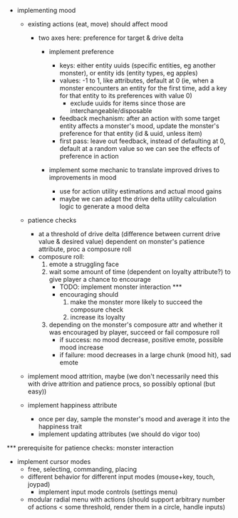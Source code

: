 - implementing mood
  - existing actions (eat, move) should affect mood
    - two axes here: preference for target & drive delta

      - implement preference
        - keys: either entity uuids (specific entities, eg another monster), or entity ids (entity types, eg apples)
        - values: -1 to 1, like attributes, default at 0 (ie, when a monster encounters an entity for the first time, add a key for that entity to its preferences with value 0)
          - exclude uuids for items since those are interchangeable/disposable
        - feedback mechanism: after an action with some target entity affects a monster's mood, update the monster's preference for that entity (id & uuid, unless item)
        - first pass: leave out feedback, instead of defaulting at 0, default at a random value so we can see the effects of preference in action

      - implement some mechanic to translate improved drives to improvements in mood
        - use for action utility estimations and actual mood gains
        - maybe we can adapt the drive delta utility calculation logic to generate a mood delta
      
  - patience checks
    - at a threshold of drive delta (difference between current drive value & desired value) dependent on monster's patience attribute, proc a composure roll
    - composure roll:
      1. emote a struggling face
      2. wait some amount of time (dependent on loyalty attribute?) to give player a chance to encourage
         - TODO: implement monster interaction ***
         - encouraging should
           1. make the monster more likely to succeed the composure check
           2. increase its loyalty
      3. depending on the monster's composure attr and whether it was encouraged by player, succeed or fail composure roll
         - if success: no mood decrease, positive emote, possible mood increase
         - if failure: mood decreases in a large chunk (mood hit), sad emote

  - implement mood attrition, maybe (we don't necessarily need this with drive attrition and patience procs, so possibly optional (but easy))

  - implement happiness attribute
    - once per day, sample the monster's mood and average it into the happiness trait
    - implement updating attributes (we should do vigor too)


*** prerequisite for patience checks: monster interaction

- implement cursor modes
  - free, selecting, commanding, placing
  - different behavior for different input modes (mouse+key, touch, joypad)
    - implement input mode controls (settings menu)
  - modular radial menu with actions (should support arbitrary number of actions < some threshold, render them in a circle, handle inputs)
  